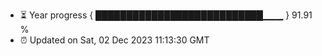 - ⏳ Year progress { ███████████████████████████▁▁▁ } 91.91 %
- ⏰ Updated on Sat, 02 Dec 2023 11:13:30 GMT

